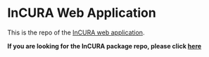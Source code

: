 # InCURA Web Application
This is the repo of the [InCURA web application](http://incura.streamlit.app). 


**If you are looking for the InCURA package repo, please click [here](https://github.com/SinghalLab/incura/tree/main)**
